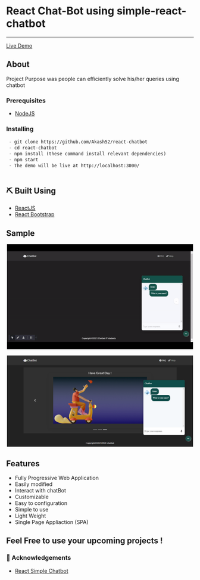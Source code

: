 # React Chat-Bot using simple-react-chatbot
---

[Live Demo](https://rmcchatbott.netlify.app/)

##  About <a name = "about"></a>

Project Purpose was people can efficiently solve his/her queries using chatbot

### Prerequisites

- [NodeJS](https://nodejs.org/en/)


### Installing

```
 - git clone https://github.com/Akash52/react-chatbot
 - cd react-chatbot
 - npm install (these command install relevant dependencies)
 - npm start 
 - The demo will be live at http://localhost:3000/
 
```


## ⛏️ Built Using <a name = "built_using"></a>

- [ReactJS](https://reactjs.org/)
- [React Bootstrap](https://react-bootstrap.github.io/)

## Sample

<p align="center">
<img src="https://github.com/Akash52/react-chatbot/blob/master/public/images/sample.gif?raw=true" width="500 height="500"/>
</p>
  
  <p align="center">
<img src="https://github.com/Akash52/react-chatbot/blob/master/public/images/Chat-Bot.png?raw=true" width="500 height="500"/>
</p>
                                                                                                                           
                                                                                                                  
 ## Features
 
 - Fully Progressive Web Application
 - Easily modified 
 - Interact with chatBot
 - Customizable
 - Easy to configuration
 - Simple to use
 - Light Weight 
 - Single Page Appliaction (SPA)

## Feel Free to use your upcoming projects ! 

### 🎉 Acknowledgements <a name = "acknowledgement"></a>
- [React Simple Chatbot](https://github.com/LucasBassetti/react-simple-chatbot) 




